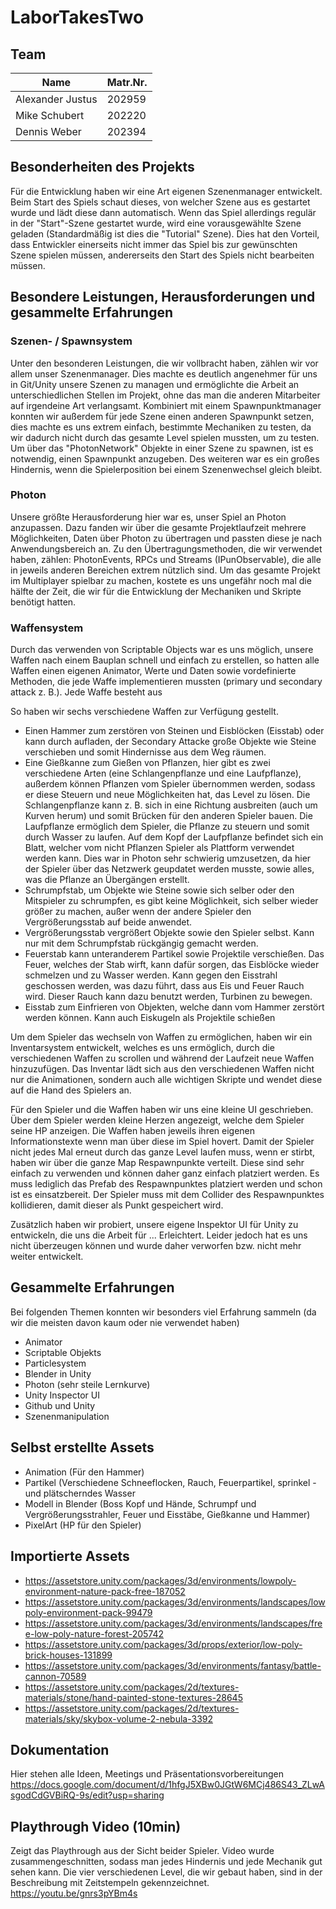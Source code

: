 # LaborTakesTwo

## Team
|Name            | Matr.Nr.|
|----------------|---------|
|Alexander Justus|  202959 |
|Mike Schubert   |  202220 |
|Dennis Weber    |  202394 |

## Besonderheiten des Projekts

Für die Entwicklung haben wir eine Art eigenen Szenenmanager entwickelt. Beim Start des Spiels schaut dieses, von welcher Szene aus es gestartet wurde und lädt diese dann automatisch. Wenn das Spiel allerdings regulär in der "Start"-Szene gestartet wurde, wird eine vorausgewählte Szene geladen (Standardmäßig ist dies die "Tutorial" Szene). Dies hat den Vorteil, dass Entwickler einerseits nicht immer das Spiel bis zur gewünschten Szene spielen müssen, andererseits den Start des Spiels nicht bearbeiten müssen. 

## Besondere Leistungen, Herausforderungen und gesammelte Erfahrungen


### Szenen- / Spawnsystem

Unter den besonderen Leistungen, die wir vollbracht haben, zählen wir vor allem unser Szenenmanager. Dies machte
es deutlich angenehmer für uns in Git/Unity unsere Szenen zu managen und ermöglichte die Arbeit an unterschiedlichen
Stellen im Projekt, ohne das man die anderen Mitarbeiter auf irgendeine Art verlangsamt. Kombiniert mit einem 
Spawnpunktmanager konnten wir außerdem für jede Szene einen anderen Spawnpunkt setzen, dies machte es uns extrem
einfach, bestimmte Mechaniken zu testen, da wir dadurch nicht durch das gesamte Level spielen mussten, um zu testen.
Um über das "PhotonNetwork" Objekte in einer Szene zu spawnen, ist es notwendig, einen Spawnpunkt anzugeben. 
Des weiteren war es ein großes Hindernis, wenn die Spielerposition bei einem Szenenwechsel gleich bleibt.

### Photon

Unsere größte Herausforderung hier war es, unser Spiel an Photon anzupassen. Dazu fanden wir über die gesamte
Projektlaufzeit mehrere Möglichkeiten, Daten über Photon zu übertragen und passten diese je nach Anwendungsbereich
an. Zu den Übertragungsmethoden, die wir verwendet haben, zählen: PhotonEvents, RPCs und Streams (IPunObservable), die alle in jeweils
anderen Bereichen extrem nützlich sind. Um das gesamte Projekt im Multiplayer spielbar zu machen, kostete es uns
ungefähr noch mal die hälfte der Zeit, die wir für die Entwicklung der Mechaniken und Skripte benötigt hatten.

### Waffensystem

Durch das verwenden von Scriptable Objects war es uns möglich, unsere Waffen nach einem Bauplan schnell und einfach
zu erstellen, so hatten alle Waffen einen eigenen Animator, Werte und Daten sowie vordefinierte Methoden, die jede
Waffe implementieren mussten (primary und secondary attack z. B.). Jede Waffe besteht aus 

So haben wir sechs verschiedene Waffen zur Verfügung
gestellt.
- Einen Hammer zum zerstören von Steinen und Eisblöcken (Eisstab) oder kann durch aufladen, der Secondary Attacke
  große Objekte wie Steine verschieben und somit Hindernisse aus dem Weg räumen.
- Eine Gießkanne zum Gießen von Pflanzen, hier gibt es zwei verschiedene Arten (eine Schlangenpflanze und eine Laufpflanze),
  außerdem können Pflanzen vom Spieler übernommen werden, sodass er diese Steuern und neue Möglichkeiten hat, das Level zu lösen.
  Die Schlangenpflanze kann z. B. sich in eine Richtung ausbreiten (auch um Kurven herum) und somit Brücken für den anderen Spieler
  bauen. Die Laufpflanze ermöglich dem Spieler, die Pflanze zu steuern und somit durch Wasser zu laufen. Auf dem Kopf der Laufpflanze
  befindet sich ein Blatt, welcher vom nicht Pflanzen Spieler als Plattform verwendet werden kann. Dies war in Photon sehr schwierig
  umzusetzen, da hier der Spieler über das Netzwerk geupdatet werden musste, sowie alles, was die Pflanze an Übergängen erstellt.
- Schrumpfstab, um Objekte wie Steine sowie sich selber oder den Mitspieler zu schrumpfen, es gibt keine Möglichkeit, sich selber
  wieder größer zu machen, außer wenn der andere Spieler den Vergrößerungsstab auf beide anwendet.
- Vergrößerungsstab vergrößert Objekte sowie den Spieler selbst. Kann nur mit dem Schrumpfstab rückgängig gemacht werden.
- Feuerstab kann unteranderem Partikel sowie Projektile verschießen. Das Feuer, welches der Stab wirft, kann dafür
  sorgen, das Eisblöcke wieder schmelzen und zu Wasser werden. Kann gegen den Eisstrahl geschossen werden, was dazu führt, dass aus
  Eis und Feuer Rauch wird. Dieser Rauch kann dazu benutzt werden, Turbinen zu bewegen.
- Eisstab zum Einfrieren von Objekten, welche dann vom Hammer zerstört werden können. Kann auch Eiskugeln als Projektile schießen

Um dem Spieler das wechseln von Waffen zu ermöglichen, haben wir ein Inventarsystem entwickelt, welches es uns ermöglich, durch die
verschiedenen Waffen zu scrollen und während der Laufzeit neue Waffen hinzuzufügen. Das Inventar lädt sich aus den verschiedenen
Waffen nicht nur die Animationen, sondern auch alle wichtigen Skripte und wendet diese auf die Hand des Spielers an.

Für den Spieler und die Waffen haben wir uns eine kleine UI geschrieben. Über dem Spieler werden kleine Herzen angezeigt, welche
dem Spieler seine HP anzeigen. Die Waffen haben jeweils ihren eigenen Informationstexte wenn man über diese im Spiel hovert.
Damit der Spieler nicht jedes Mal erneut durch das ganze Level laufen muss, wenn er stirbt, haben wir über die ganze Map Respawnpunkte
verteilt. Diese sind sehr einfach zu verwenden und können daher ganz einfach platziert werden. Es muss lediglich das Prefab des
Respawnpunktes platziert werden und schon ist es einsatzbereit. Der Spieler muss mit dem Collider des Respawnpunktes kollidieren,
damit dieser als Punkt gespeichert wird.

Zusätzlich haben wir probiert, unsere eigene Inspektor UI für Unity zu entwickeln, die uns die Arbeit für ...
Erleichtert. Leider jedoch hat es uns nicht überzeugen können und wurde daher verworfen bzw. nicht mehr weiter
entwickelt.

## Gesammelte Erfahrungen

Bei folgenden Themen konnten wir besonders viel Erfahrung sammeln (da wir die meisten davon kaum oder nie verwendet haben)
- Animator
- Scriptable Objekts
- Particlesystem
- Blender in Unity
- Photon (sehr steile Lernkurve)
- Unity Inspector UI
- Github und Unity
- Szenenmanipulation

## Selbst erstellte Assets

- Animation (Für den Hammer) 
- Partikel (Verschiedene Schneeflocken, Rauch, Feuerpartikel, sprinkel -und plätscherndes Wasser
- Modell in Blender (Boss Kopf und Hände, Schrumpf und Vergrößerungsstrahler, Feuer und Eisstäbe,
  Gießkanne und Hammer)
- PixelArt (HP für den Spieler)

## Importierte Assets

- https://assetstore.unity.com/packages/3d/environments/lowpoly-environment-nature-pack-free-187052
- https://assetstore.unity.com/packages/3d/environments/landscapes/lowpoly-environment-pack-99479
- https://assetstore.unity.com/packages/3d/environments/landscapes/free-low-poly-nature-forest-205742
- https://assetstore.unity.com/packages/3d/props/exterior/low-poly-brick-houses-131899
- https://assetstore.unity.com/packages/3d/environments/fantasy/battle-cannon-70589
- https://assetstore.unity.com/packages/2d/textures-materials/stone/hand-painted-stone-textures-28645
- https://assetstore.unity.com/packages/2d/textures-materials/sky/skybox-volume-2-nebula-3392

## Dokumentation

Hier stehen alle Ideen, Meetings und Präsentationsvorbereitungen
https://docs.google.com/document/d/1hfgJ5XBw0JGtW6MCj486S43_ZLwAsgodCdGVBiRQ-9s/edit?usp=sharing

## Playthrough Video (10min) 

Zeigt das Playthrough aus der Sicht beider Spieler. Video wurde zusammengeschnitten, sodass man jedes
Hindernis und jede Mechanik gut sehen kann. Die vier verschiedenen Level, die wir gebaut haben, sind in der
Beschreibung mit Zeitstempeln gekennzeichnet.
https://youtu.be/gnrs3pYBm4s

